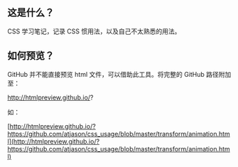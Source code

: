 ## 这是什么？

CSS 学习笔记，记录 CSS 惯用法，以及自己不太熟悉的用法。

## 如何预览？

GitHub 并不能直接预览 html 文件，可以借助此工具。将完整的 GitHub 路径附加至：

http://htmlpreview.github.io/?

如：

[http://htmlpreview.github.io/?https://github.com/atjason/css_usage/blob/master/transform/animation.html](http://htmlpreview.github.io/?https://github.com/atjason/css_usage/blob/master/transform/animation.html)
